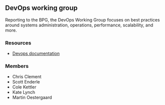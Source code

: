 ## DevOps working group

Reporting to the BPG, the DevOps Working Group focuses on best practices around systems administration, operations, performance, scalability, and more.

### Resources

* [Devops documentation](https://github.com/upenn-libraries/Devops)

### Members

* Chris Clement
* Scott Enderle
* Cole Kettler
* Kate Lynch
* Martin Oestergaard
